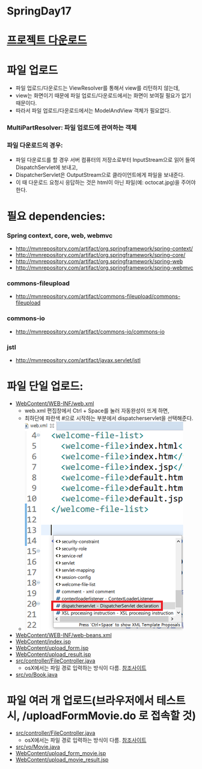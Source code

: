 SpringDay17
=============
# [프로젝트 다운로드](https://github.com/irrationnelle/SpringWorkspace/blob/master/SpringDay17/SpringDay17.zip)
# 파일 업로드
* 파일 업로드/다운로드는 ViewResolver를 통해서 view를 리턴하지 않는데,
* view는 화면이기 때문에 파일 업로드/다운로드에서는 화면이 보여질 필요가 없기 때문이다.
* 따라서 파일 업로드/다운로드에서는 ModelAndView 객체가 필요없다.

### MultiPartResolver: 파일 업로드에 관여하는 객체
### 파일 다운로드의 경우:
* 파일 다운로드를 할 경우 서버 컴퓨터의 저장소로부터 InputStream으로 읽어 들여 DispatchServlet에 보내고,
* DispatcherServlet은 OutputStream으로 클라이언트에게 파일을 보내준다.
* 이 때 다운로드 요청시 응답하는 것은 html이 아닌 파일(예: octocat.jpg)을 주어야 한다.

# 필요 dependencies:
### Spring context, core, web, webmvc
* http://mvnrepository.com/artifact/org.springframework/spring-context/
* http://mvnrepository.com/artifact/org.springframework/spring-core/
* http://mvnrepository.com/artifact/org.springframework/spring-web
* http://mvnrepository.com/artifact/org.springframework/spring-webmvc

### commons-fileupload
* http://mvnrepository.com/artifact/commons-fileupload/commons-fileupload
    
### commons-io
* http://mvnrepository.com/artifact/commons-io/commons-io

### jstl
* http://mvnrepository.com/artifact/javax.servlet/jstl

# 파일 단일 업로드:
* [WebContent/WEB-INF/web.xml](https://github.com/irrationnelle/SpringWorkspace/blob/master/SpringDay17/WebContent/WEB-INF/web.xml)
    * web.xml 편집창에서 Ctrl + Space를 눌러 자동완성이 뜨게 하면,
    * 최하단에 파란색 #으로 시작하는 부분에서 dispatcherservlet을 선택해준다.
    * ![web.xml에서 자동완성](https://github.com/irrationnelle/SpringWorkspace/blob/master/imgs/autocomplete_dispatcherservlet.png)
* [WebContent/WEB-INF/web-beans.xml](https://github.com/irrationnelle/SpringWorkspace/blob/master/SpringDay17/WebContent/WEB-INF/web-beans.xml)
* [WebContent/index.jsp](https://github.com/irrationnelle/SpringWorkspace/blob/master/SpringDay17/WebContent/index.jsp)
* [WebContent/upload_form.jsp](https://github.com/irrationnelle/SpringWorkspace/blob/master/SpringDay17/WebContent/upload_form.jsp)
* [WebContent/upload_result.jsp](https://github.com/irrationnelle/SpringWorkspace/blob/master/SpringDay17/WebContent/upload_result.jsp)
* [src/controller/FileController.java](https://github.com/irrationnelle/SpringWorkspace/blob/master/SpringDay17/src/controller/FileController.java)
    * osX에서는 파일 경로 입력하는 방식이 다름. [참조사이트](http://stackoverflow.com/questions/5972026/path-to-file-on-a-mac-filenotfoundexception)
* [src/vo/Book.java](https://github.com/irrationnelle/SpringWorkspace/blob/master/SpringDay17/src/vo/Book.java)

# 파일 여러 개 업로드(브라우저에서 테스트 시, /uploadFormMovie.do 로 접속할 것)
* [src/controller/FileController.java](https://github.com/irrationnelle/SpringWorkspace/blob/master/SpringDay17/src/controller/FileController.java)
    * osX에서는 파일 경로 입력하는 방식이 다름. [참조사이트](http://stackoverflow.com/questions/5972026/path-to-file-on-a-mac-filenotfoundexception)
* [src/vo/Movie.java](https://github.com/irrationnelle/SpringWorkspace/blob/master/SpringDay17/src/vo/Movie.java)
* [WebContent/upload_form_movie.jsp](https://github.com/irrationnelle/SpringWorkspace/blob/master/SpringDay17/WebContent/upload_form_movie.jsp)
* [WebContent/upload_movie_result.jsp](https://github.com/irrationnelle/SpringWorkspace/blob/master/SpringDay17/WebContent/upload_movie_result.jsp)
